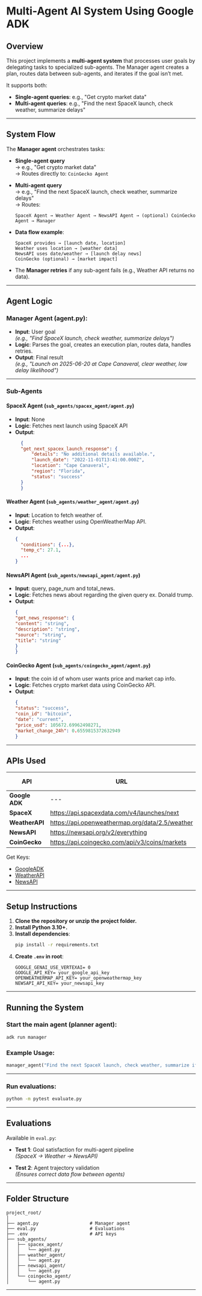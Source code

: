 # Multi-Agent AI System Using Google ADK

## Overview
This project implements a **multi-agent system** that processes user goals by delegating tasks to specialized sub-agents. The Manager agent creates a plan, routes data between sub-agents, and iterates if the goal isn’t met.

It supports both:
- **Single-agent queries**: e.g., "Get crypto market data"
- **Multi-agent queries**: e.g., "Find the next SpaceX launch, check weather, summarize delays"

---

## System Flow

The **Manager agent** orchestrates tasks:

- **Single-agent query**  
  → e.g., "Get crypto market data"  
  → Routes directly to: `CoinGecko Agent`

- **Multi-agent query**  
  → e.g., "Find the next SpaceX launch, check weather, summarize delays"  
  → Routes:
  ```
  SpaceX Agent → Weather Agent → NewsAPI Agent → (optional) CoinGecko Agent → Manager
  ```

- **Data flow example**:
  ```
  SpaceX provides → [launch date, location]  
  Weather uses location → [weather data]  
  NewsAPI uses date/weather → [launch delay news]  
  CoinGecko (optional) → [market impact]
  ```

- The **Manager retries** if any sub-agent fails (e.g., Weather API returns no data).

---

## Agent Logic

### Manager Agent (agent.py):

- **Input**: User goal  
  _(e.g., "Find SpaceX launch, check weather, summarize delays")_
- **Logic**: Parses the goal, creates an execution plan, routes data, handles retries.
- **Output**: Final result  
  _(e.g., "Launch on 2025-06-20 at Cape Canaveral, clear weather, low delay likelihood")_

---

### Sub-Agents

#### SpaceX Agent (`sub_agents/spacex_agent/agent.py`)
- **Input**: None  
- **Logic**: Fetches next launch using SpaceX API  
- **Output**:
  ```json
    {
    "get_next_spacex_launch_response": {
        "details": "No additional details available.",
        "launch_date": "2022-11-01T13:41:00.000Z",
        "location": "Cape Canaveral",
        "region": "Florida",
        "status": "success"
    }
    }
  ```



#### Weather Agent (`sub_agents/weather_agent/agent.py`)
- **Input**: Location to fetch weather of.
- **Logic**: Fetches weather using OpenWeatherMap API.
- **Output**:
  ```json
  {
    "conditions": {...},
    "temp_c": 27.1,
    ...
  }
  ```


#### NewsAPI Agent (`sub_agents/newsapi_agent/agent.py`)
- **Input**: query, page_num and total_news.
- **Logic**: Fetches news about regarding the given query ex. Donald trump.
- **Output**: 
    ```json
    {
    "get_news_response": {
    "content": "string",
    "description": "string",
    "source": "string",
    "title": "string"
    }
    }
    ```


#### CoinGecko Agent (`sub_agents/coingecko_agent/agent.py`)
- **Input**: the coin id of whom user wants price and market cap info.
- **Logic**: Fetches crypto market data using CoinGecko API.
- **Output**: 
    ```json
    {
    "status": "success",
    "coin_id": "bitcoin",
    "date": "current",
    "price_usd": 105672.69962498271,
    "market_change_24h": 0.6559815372632949
    }
    ```

---


## APIs Used


| API               | URL                                                                  | API Key Required |
|-------------------|----------------------------------------------------------------------|------------------|
| **Google ADK**    | ---                                                                  | ✅ Yes           |
| **SpaceX**        | https://api.spacexdata.com/v4/launches/next                          | ❌ No            |
| **WeatherAPI**    | https://api.openweathermap.org/data/2.5/weather                      | ✅ Yes           |
| **NewsAPI**       | https://newsapi.org/v2/everything                                    | ✅ Yes           |
| **CoinGecko**     | https://api.coingecko.com/api/v3/coins/markets                       | ❌ No            |


Get Keys:
- [GoogleADK](https://aistudio.google.com/apikey)
- [WeatherAPI](https://www.weatherapi.com/)
- [NewsAPI](https://newsapi.org/)

---



## Setup Instructions

1. **Clone the repository or unzip the project folder.**
2. **Install Python 3.10+.**
3. **Install dependencies**:
   ```bash
   pip install -r requirements.txt
   ```
4. **Create `.env` in root**:
   ```
   GOOGLE_GENAI_USE_VERTEXAI= 0
   GOOGLE_API_KEY= your_google_api_key
   OPENWEATHERMAP_API_KEY= your_openweathermap_key
   NEWSAPI_API_KEY= your_newsapi_key
   ```

---

## Running the System

### Start the main agent (planner agent):
```bash
adk run manager 
```

### Example Usage:
```python
manager_agent("Find the next SpaceX launch, check weather, summarize if it may be delayed")
```

---

### Run evaluations:
```bash
python -m pytest evaluate.py
```

---
## Evaluations

Available in `eval.py`:

- **Test 1**: Goal satisfaction for multi-agent pipeline  
  _(SpaceX → Weather → NewsAPI)_

- **Test 2**: Agent trajectory validation  
  _(Ensures correct data flow between agents)_

---

## Folder Structure

```
project_root/
│
├── agent.py                   # Manager agent
├── eval.py                    # Evaluations
├── .env                       # API keys
├── sub_agents/
│   ├── spacex_agent/
│   │   └── agent.py
│   ├── weather_agent/
│   │   └── agent.py
│   ├── newsapi_agent/
│   │   └── agent.py
│   └── coingecko_agent/
│       └── agent.py
```

---

